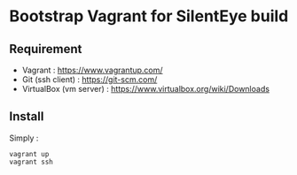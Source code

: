 Bootstrap Vagrant for SilentEye build
================================================================================

## Requirement
- Vagrant : https://www.vagrantup.com/
- Git (ssh client) : https://git-scm.com/
- VirtualBox (vm server) : https://www.virtualbox.org/wiki/Downloads

## Install

Simply :
```
vagrant up
vagrant ssh
```
